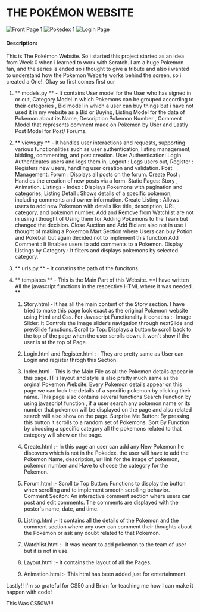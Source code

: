 # THE POKÉMON WEBSITE 

![Front Page 1](https://github.com/user-attachments/assets/ab39f2e6-3c9a-4d31-8c85-6db3f71ee2bd)
![Pokedex 1](https://github.com/user-attachments/assets/fb135720-48c8-4e90-b353-1184b44334fa)
![Login Page](https://github.com/user-attachments/assets/6b4bd4c0-c549-4642-8dd1-8126f5d77005)

#### Description:


This is The Pokémon Website. So i started this project started as an idea from Week 0 when i learned to work with Scratch. I am a huge Pokemon fan, and the series is ended so i thought to give a tribute and also i wanted to understand how the Pokemon Website works behind the screen, so i created a One!. Okay so first comes first our

1. ** models.py ** - It contains User model for the User who has signed in or out, Category Model in which Pokemons can be grouped according to their categories , Bid model in which a user can buy things but i have not used it in my website as a Bid or Buying, Listing Model for the data of Pokemon about its Name, Description Pokemon Number , Comment Model that represents comment made on Pokemon by User and Lastly Post Model for Post/ Forums.

2. ** views.py ** - It handles user interactions and requests, supporting various functionalities such as user authentication, listing management, bidding, commenting, and post creation. User Authentication: Login Authenticates users and logs them in, Logout : Logs users out, Register : Registers new users, handling user creation and validation. Post Management: Forum : Displays all posts on the forum. Create Post : Handles the creation of new posts via a form. Static Pages: Story , Animation. Listings - Index : Displays Pokemons with pagination and categories, Listing Detail : Shows details of a specific pokemon, including comments and owner information. Create Listing : Allows users to add new Pokemon with details like title, description, URL, category, and pokemon number. Add and Remove from Watchlist are not in using i thought of Using them for Adding Pokemons to the Team but changed the decision.  Close Auction and Add Bid are also not in use i thought of making a Pokemon Mart Section where Users can buy Potion and Pokeball but again decided not to implement this function  Add Comment : It Enables users to add comments to a Pokemon. Display Listings by Category : It filters and displays pokemons by selected category.

3. ** urls.py ** - It conatins the path of the funcitons.

4. ** templates ** - This is the Main Part of this Website. **I have written All the javascript functions in the respective HTML where it was needed. **  

    1. Story.html - It has all the main content of the Story section. I have tried to make this page look exact as the original Pokemon website using Html and Css. For Javascript Functionality it conatins :- Image Slider: It  Controls the image slider’s navigation through nextSlide and prevSlide functions. Scroll to Top: Displays a button to scroll back to the top of the page when the user scrolls down. it won't show if the user is at the top of Page.

    2. Login.html and Register.html :- They are pretty same as User can Login and register throgh this Section.

    3. Index.html - This is the Main File as all the Pokemon details appear in this page. IT's layout and style is also pretty much same as the orginal Pokemon Website. Every Pokemon details appear on this page we can look the details of a specific pokemon by clicking their name. This page also contains several functions Search Function by using javascript function , if a user search any pokemon name or its number that pokemon will be displayed on the page and also related search will also show on the page. Surprise Me Button: By pressing this button it scrolls to a random set of Pokemons. Sort By Function by choosing a specific category all the pokemons related to that category will show on the page.

    4. Create.html :- In this page an user can add any New Pokemon he discovers which is not in the Pokedex. the user will have to add the Pokemon Name, description, url link for the image of pokemon, pokemon number and Have to choose the category for the Pokemon.

    5. Forum.html :- Scroll to Top Button: Functions to display the button when scrolling and to implement smooth scrolling behavior. Comment Seciton: An interactive comment section where users can post and edit comments. The comments are displayed with the poster's name, date, and time.

    6. Listing.html :- It contains all the details of the Pokemon and the comment section where any user can comment their thoughts about the Pokemon or ask any doubt related to that Pokemon. 

    7. Watchlist.html :- It was meant to add pokemon to the team of user but it is not in use.

    8. Layout.html :- It contains the layout of all the Pages.

    9. Animation.html :- This html has been added just for entertainment.

Lastly!! I'm so grateful for CS50 and Brian for teaching me how I can make it happen with code!

This Was CS50W!!!
